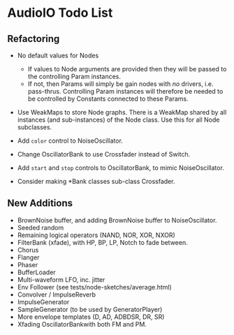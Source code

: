 AudioIO Todo List
=================

Refactoring
-----------
* No default values for Nodes
	* If values to Node arguments are provided then they will be passed to the controlling Param instances.
	* If not, then Params will simply be gain nodes with _no_ drivers, i.e. pass-thrus. Controlling Param instances will therefore be needed to be controlled by Constants connected to these Params.

* Use WeakMaps to store Node graphs. There is a WeakMap shared by all instances (and sub-instances) of the Node class. Use this for all Node subclasses.

* Add `color` control to NoiseOscillator.

* Change OscillatorBank to use Crossfader instead of Switch.

* Add `start` and `stop` controls to OscillatorBank, to mimic NoiseOscillator.

* Consider making *Bank classes sub-class Crossfader.


New Additions
-------------
* BrownNoise buffer, and adding BrownNoise buffer to NoiseOscillator.
* Seeded random
* Remaining logical operators (NAND, NOR, XOR, NXOR)
* FilterBank (xfade), with HP, BP, LP, Notch to fade between.
* Chorus
* Flanger
* Phaser
* BufferLoader
* Multi-waveform LFO, inc. jitter
* Env Follower (see tests/node-sketches/average.html)
* Convolver / ImpulseReverb
* ImpulseGenerator
* SampleGenerator (to be used by GeneratorPlayer)
* More envelope templates (D, AD, ADBDSR, DR, SR)
* Xfading OscillatorBankwith both FM and PM.